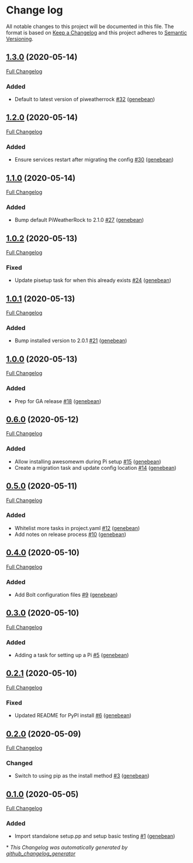 # Change log

All notable changes to this project will be documented in this file. The format is based on [Keep a Changelog](http://keepachangelog.com/en/1.0.0/) and this project adheres to [Semantic Versioning](http://semver.org).

## [1.3.0](https://github.com/genebean/genebean-piweatherrock/tree/1.3.0) (2020-05-14)

[Full Changelog](https://github.com/genebean/genebean-piweatherrock/compare/1.2.0...1.3.0)

### Added

- Default to latest version of piweatherrock [\#32](https://github.com/genebean/genebean-piweatherrock/pull/32) ([genebean](https://github.com/genebean))

## [1.2.0](https://github.com/genebean/genebean-piweatherrock/tree/1.2.0) (2020-05-14)

[Full Changelog](https://github.com/genebean/genebean-piweatherrock/compare/1.1.0...1.2.0)

### Added

- Ensure services restart after migrating the config [\#30](https://github.com/genebean/genebean-piweatherrock/pull/30) ([genebean](https://github.com/genebean))

## [1.1.0](https://github.com/genebean/genebean-piweatherrock/tree/1.1.0) (2020-05-14)

[Full Changelog](https://github.com/genebean/genebean-piweatherrock/compare/1.0.2...1.1.0)

### Added

- Bump default PiWeatherRock to 2.1.0 [\#27](https://github.com/genebean/genebean-piweatherrock/pull/27) ([genebean](https://github.com/genebean))

## [1.0.2](https://github.com/genebean/genebean-piweatherrock/tree/1.0.2) (2020-05-13)

[Full Changelog](https://github.com/genebean/genebean-piweatherrock/compare/1.0.1...1.0.2)

### Fixed

- Update pisetup task for when this already exists [\#24](https://github.com/genebean/genebean-piweatherrock/pull/24) ([genebean](https://github.com/genebean))

## [1.0.1](https://github.com/genebean/genebean-piweatherrock/tree/1.0.1) (2020-05-13)

[Full Changelog](https://github.com/genebean/genebean-piweatherrock/compare/1.0.0...1.0.1)

### Added

- Bump installed version to 2.0.1 [\#21](https://github.com/genebean/genebean-piweatherrock/pull/21) ([genebean](https://github.com/genebean))

## [1.0.0](https://github.com/genebean/genebean-piweatherrock/tree/1.0.0) (2020-05-13)

[Full Changelog](https://github.com/genebean/genebean-piweatherrock/compare/0.6.0...1.0.0)

### Added

- Prep for GA release [\#18](https://github.com/genebean/genebean-piweatherrock/pull/18) ([genebean](https://github.com/genebean))

## [0.6.0](https://github.com/genebean/genebean-piweatherrock/tree/0.6.0) (2020-05-12)

[Full Changelog](https://github.com/genebean/genebean-piweatherrock/compare/0.5.0...0.6.0)

### Added

- Allow installing awesomewm during Pi setup [\#15](https://github.com/genebean/genebean-piweatherrock/pull/15) ([genebean](https://github.com/genebean))
- Create a migration task and update config location [\#14](https://github.com/genebean/genebean-piweatherrock/pull/14) ([genebean](https://github.com/genebean))

## [0.5.0](https://github.com/genebean/genebean-piweatherrock/tree/0.5.0) (2020-05-11)

[Full Changelog](https://github.com/genebean/genebean-piweatherrock/compare/0.4.0...0.5.0)

### Added

- Whitelist more tasks in project.yaml [\#12](https://github.com/genebean/genebean-piweatherrock/pull/12) ([genebean](https://github.com/genebean))
- Add notes on release process [\#10](https://github.com/genebean/genebean-piweatherrock/pull/10) ([genebean](https://github.com/genebean))

## [0.4.0](https://github.com/genebean/genebean-piweatherrock/tree/0.4.0) (2020-05-10)

[Full Changelog](https://github.com/genebean/genebean-piweatherrock/compare/0.3.0...0.4.0)

### Added

- Add Bolt configuration files [\#9](https://github.com/genebean/genebean-piweatherrock/pull/9) ([genebean](https://github.com/genebean))

## [0.3.0](https://github.com/genebean/genebean-piweatherrock/tree/0.3.0) (2020-05-10)

[Full Changelog](https://github.com/genebean/genebean-piweatherrock/compare/0.2.1...0.3.0)

### Added

- Adding a task for setting up a Pi [\#5](https://github.com/genebean/genebean-piweatherrock/pull/5) ([genebean](https://github.com/genebean))

## [0.2.1](https://github.com/genebean/genebean-piweatherrock/tree/0.2.1) (2020-05-10)

[Full Changelog](https://github.com/genebean/genebean-piweatherrock/compare/0.2.0...0.2.1)

### Fixed

- Updated README for PyPI install [\#6](https://github.com/genebean/genebean-piweatherrock/pull/6) ([genebean](https://github.com/genebean))

## [0.2.0](https://github.com/genebean/genebean-piweatherrock/tree/0.2.0) (2020-05-09)

[Full Changelog](https://github.com/genebean/genebean-piweatherrock/compare/0.1.0...0.2.0)

### Changed

- Switch to using pip as the install method [\#3](https://github.com/genebean/genebean-piweatherrock/pull/3) ([genebean](https://github.com/genebean))

## [0.1.0](https://github.com/genebean/genebean-piweatherrock/tree/0.1.0) (2020-05-05)

[Full Changelog](https://github.com/genebean/genebean-piweatherrock/compare/b45be57e92c6bfe8c1e3ac3267a37aee586855bc...0.1.0)

### Added

- Import standalone setup.pp and setup basic testing [\#1](https://github.com/genebean/genebean-piweatherrock/pull/1) ([genebean](https://github.com/genebean))



\* *This Changelog was automatically generated by [github_changelog_generator](https://github.com/github-changelog-generator/github-changelog-generator)*
